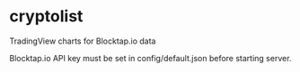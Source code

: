 # cryptolist
TradingView charts for Blocktap.io data

Blocktap.io API key must be set in config/default.json before starting server.
